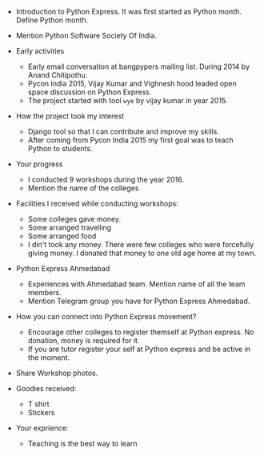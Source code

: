 

* Introduction to Python Express. It was first started as Python month. Define Python month.

* Mention Python Software Society Of India.

* Early activities
  * Early email conversation at bangpypers mailing list. During 2014 by Anand Chitipothu.
  * Pycon India 2015, Vijay Kumar and Vighnesh hood leaded open space discussion on Python Express.
  * The project started with tool `wye` by vijay kumar in year 2015.

* How the project took my interest
  * Django tool so that I can contribute and improve my skills.
  * After coming from Pycon India 2015 my first goal was to teach Python to students.

* Your progress
  * I conducted 9 workshops during the year 2016.
  * Mention the name of the colleges

* Facilities I received while conducting workshops:
  * Some colleges gave money.
  * Some arranged travelling
  * Some arranged food
  * I din't took any money. There were few colleges who were forcefully giving money. I donated that money to one old age home at my town.

* Python Express Ahmedabad
  * Experiences with Ahmedabad team. Mention name of all the team members.
  * Mention Telegram group you have for Python Express Ahmedabad.

* How you can connect into Python Express movement?
  * Encourage other colleges to register themself at Python express. No donation, money is required for it.
  * If you are tutor register your self at Python express and be active in the moment.

* Share Workshop photos.

* Goodies received:
  * T shirt
  * Stickers

* Your exprience:
  * Teaching is the best way to learn
